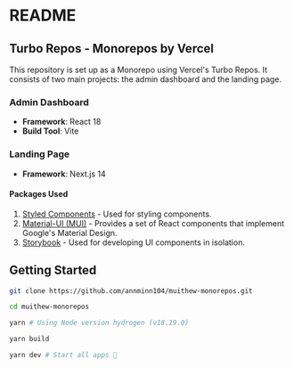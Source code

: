 # README

## Turbo Repos - Monorepos by Vercel

This repository is set up as a Monorepo using Vercel's Turbo Repos. It consists of two main projects: the admin dashboard and the landing page.

### Admin Dashboard

- **Framework**: React 18
- **Build Tool**: Vite

### Landing Page

- **Framework**: Next.js 14

#### Packages Used

1. [Styled Components](https://styled-components.com/) - Used for styling components.
2. [Material-UI (MUI)](https://mui.com/) - Provides a set of React components that implement Google's Material Design.
3. [Storybook](https://storybook.js.org/) - Used for developing UI components in isolation.

## Getting Started

```bash
git clone https://github.com/annminn104/muithew-monorepos.git

cd muithew-monorepos

yarn # Using Node version hydrogen (v18.19.0)

yarn build

yarn dev # Start all apps 🚀
```
